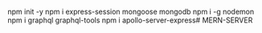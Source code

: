 npm init -y
npm i express-session mongoose mongodb 
npm i -g nodemon
npm i graphql graphql-tools
npm i apollo-server-express#   M E R N - S E R V E R  
 